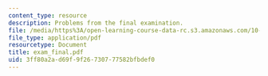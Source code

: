 ```yaml
---
content_type: resource
description: Problems from the final examination.
file: /media/https%3A/open-learning-course-data-rc.s3.amazonaws.com/10-40-chemical-engineering-thermodynamics-fall-2003/3ff80a2ad69f9f26730777582bfbdef0_exam_final.pdf
file_type: application/pdf
resourcetype: Document
title: exam_final.pdf
uid: 3ff80a2a-d69f-9f26-7307-77582bfbdef0
---
```

